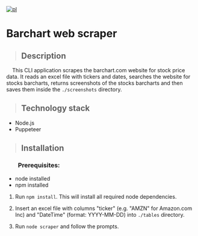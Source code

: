 [![pl](https://img.shields.io/badge/lang-pl-blue.svg)](https://github.com/ukashu/scraper/blob/e13b14a647078b818bb848fceace4d39a441d230/README.pl.md)
# Barchart web scraper 

>## Description

&nbsp;&nbsp;&nbsp;&nbsp;This CLI application scrapes the barchart.com website for stock price data. It reads an excel file with tickers and dates, searches the website for stocks barcharts, returns screenshots of the stocks barcharts and then saves them inside the ```./screenshots``` directory.

>## Technology stack

<ul>
    <li>Node.js</li>
    <li>Puppeteer</li>
</ul>

>## Installation

### &nbsp;&nbsp;&nbsp;&nbsp;&nbsp;&nbsp;&nbsp;&nbsp;Prerequisites:
<ul>
  <li>node installed</li>
  <li>npm installed</li>
</ul>

1. Run  ```npm install```. This will install all required node dependencies. 

2. Insert an excel file with columns "ticker" (e.g. "AMZN" for Amazon.com Inc) and "DateTime" (format: YYYY-MM-DD) into ```./tables``` directory.

3. Run ```node scraper``` and follow the prompts.